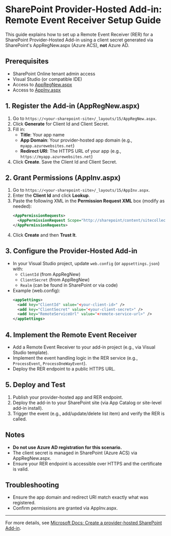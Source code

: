 # SharePoint Provider-Hosted Add-in: Remote Event Receiver Setup Guide

This guide explains how to set up a Remote Event Receiver (RER) for a SharePoint Provider-Hosted Add-in using a client secret generated via SharePoint's AppRegNew.aspx (Azure ACS), **not** Azure AD.

## Prerequisites
- SharePoint Online tenant admin access
- Visual Studio (or compatible IDE)
- Access to [AppRegNew.aspx](https://<your-sharepoint-site>/_layouts/15/AppRegNew.aspx)
- Access to [AppInv.aspx](https://<your-sharepoint-site>/_layouts/15/AppInv.aspx)

## 1. Register the Add-in (AppRegNew.aspx)
1. Go to `https://<your-sharepoint-site>/_layouts/15/AppRegNew.aspx`.
2. Click **Generate** for Client Id and Client Secret.
3. Fill in:
   - **Title**: Your app name
   - **App Domain**: Your provider-hosted app domain (e.g., `myapp.azurewebsites.net`)
   - **Redirect URI**: The HTTPS URL of your app (e.g., `https://myapp.azurewebsites.net`)
4. Click **Create**. Save the Client Id and Client Secret.

## 2. Grant Permissions (AppInv.aspx)
1. Go to `https://<your-sharepoint-site>/_layouts/15/AppInv.aspx`.
2. Enter the **Client Id** and click **Lookup**.
3. Paste the following XML in the **Permission Request XML** box (modify as needed):
   ```xml
   <AppPermissionRequests>
     <AppPermissionRequest Scope="http://sharepoint/content/sitecollection" Right="FullControl" />
   </AppPermissionRequests>
   ```
4. Click **Create** and then **Trust It**.

## 3. Configure the Provider-Hosted Add-in
- In your Visual Studio project, update `web.config` (or `appsettings.json`) with:
  - `ClientId` (from AppRegNew)
  - `ClientSecret` (from AppRegNew)
  - `Realm` (can be found in SharePoint or via code)
- Example (web.config):
  ```xml
  <appSettings>
    <add key="ClientId" value="<your-client-id>" />
    <add key="ClientSecret" value="<your-client-secret>" />
    <add key="RemoteServiceUrl" value="<remote-service-url>" />
  </appSettings>
  ```

## 4. Implement the Remote Event Receiver
- Add a Remote Event Receiver to your add-in project (e.g., via Visual Studio template).
- Implement the event handling logic in the RER service (e.g., `ProcessEvent`, `ProcessOneWayEvent`).
- Deploy the RER endpoint to a public HTTPS URL.

## 5. Deploy and Test
1. Publish your provider-hosted app and RER endpoint.
2. Deploy the add-in to your SharePoint site (via App Catalog or site-level add-in install).
3. Trigger the event (e.g., add/update/delete list item) and verify the RER is called.

## Notes
- **Do not use Azure AD registration for this scenario.**
- The client secret is managed in SharePoint (Azure ACS) via AppRegNew.aspx.
- Ensure your RER endpoint is accessible over HTTPS and the certificate is valid.

## Troubleshooting
- Ensure the app domain and redirect URI match exactly what was registered.
- Confirm permissions are granted via AppInv.aspx.

---
For more details, see [Microsoft Docs: Create a provider-hosted SharePoint Add-in](https://learn.microsoft.com/en-us/sharepoint/dev/sp-add-ins/create-provider-hosted-sharepoint-add-ins).
